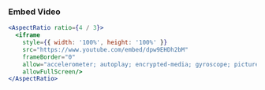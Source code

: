 <demo>

### Embed Video

```jsx live
<AspectRatio ratio={4 / 3}>
  <iframe
    style={{ width: '100%', height: '100%' }}
    src="https://www.youtube.com/embed/dpw9EHDh2bM"
    frameBorder="0"
    allow="accelerometer; autoplay; encrypted-media; gyroscope; picture-in-picture"
    allowFullScreen/>
</AspectRatio>
```

</demo>
